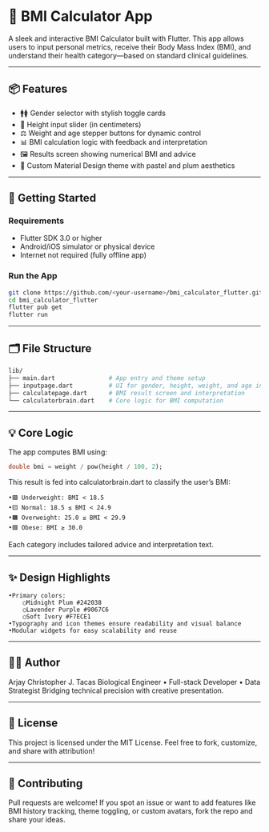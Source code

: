 # 🧮 BMI Calculator App

A sleek and interactive BMI Calculator built with Flutter. This app allows users to input personal metrics, receive their Body Mass Index (BMI), and understand their health category—based on standard clinical guidelines.

---

## 📦 Features

- 🚹🚺 Gender selector with stylish toggle cards
- 📏 Height input slider (in centimeters)
- ⚖️ Weight and age stepper buttons for dynamic control
- 📊 BMI calculation logic with feedback and interpretation
- 🖼️ Results screen showing numerical BMI and advice
- 🎨 Custom Material Design theme with pastel and plum aesthetics

---

## 🚀 Getting Started

### Requirements

- Flutter SDK 3.0 or higher
- Android/iOS simulator or physical device
- Internet not required (fully offline app)

### Run the App

```bash
git clone https://github.com/<your-username>/bmi_calculator_flutter.git
cd bmi_calculator_flutter
flutter pub get
flutter run
```

---

## 🗂️ File Structure
```bash
lib/
├── main.dart               # App entry and theme setup
├── inputpage.dart          # UI for gender, height, weight, and age inputs
├── calculatepage.dart      # BMI result screen and interpretation
└── calculatorbrain.dart    # Core logic for BMI computation
```

---

## 💡 Core Logic
The app computes BMI using:
```dart
double bmi = weight / pow(height / 100, 2);
```
This result is fed into calculatorbrain.dart to classify the user’s BMI:
```
•🟩 Underweight: BMI < 18.5
•🟨 Normal: 18.5 ≤ BMI < 24.9
•🟧 Overweight: 25.0 ≤ BMI < 29.9
•🟥 Obese: BMI ≥ 30.0
```
Each category includes tailored advice and interpretation text.

---

## ✨ Design Highlights
```
•Primary colors:
    ○Midnight Plum #242038
    ○Lavender Purple #9067C6
    ○Soft Ivory #F7ECE1
•Typography and icon themes ensure readability and visual balance
•Modular widgets for easy scalability and reuse
```
---

## 🧑‍💻 Author
Arjay Christopher J. Tacas Biological Engineer • Full-stack Developer • Data Strategist Bridging technical precision with creative presentation.

---

## 📄 License
This project is licensed under the MIT License. Feel free to fork, customize, and share with attribution!

---

## 🤝 Contributing
Pull requests are welcome! If you spot an issue or want to add features like BMI history tracking, theme toggling, or custom avatars, fork the repo and share your ideas.
